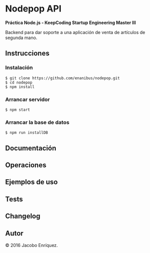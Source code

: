 # Nodepop API

**Práctica Node.js - KeepCoding Startup Engineering Master III** 

Backend para dar soporte a una aplicación de venta de artículos de segunda mano.

## Instrucciones

### Instalación

	$ git clone https://github.com/enanibus/nodepop.git
	$ cd nodepop
	$ npm install
      
### Arrancar servidor
	$ npm start
      
### Arrancar la base de datos
	$ npm run installDB
      

## Documentación


## Operaciones


## Ejemplos de uso


## Tests


## Changelog


## Autor

&copy; 2016 Jacobo Enríquez.

